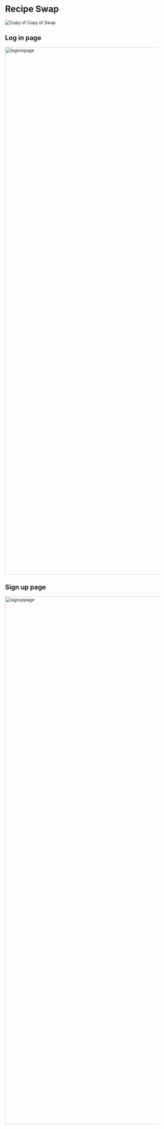 # Recipe Swap
![Copy of Copy of Swap](https://user-images.githubusercontent.com/117698398/235859107-a18f7583-9653-4f88-847f-f16d171165f6.png)


## Log in page
<img width="1724" alt="logininpage" src="https://user-images.githubusercontent.com/117698398/235858879-c3a02c6e-42d3-487f-9df8-dc2a966d8414.png">


## Sign up page
<img width="1725" alt="signuppage" src="https://user-images.githubusercontent.com/117698398/235858913-2043ea1f-c938-42f5-94c9-d61d26d85b24.png">
